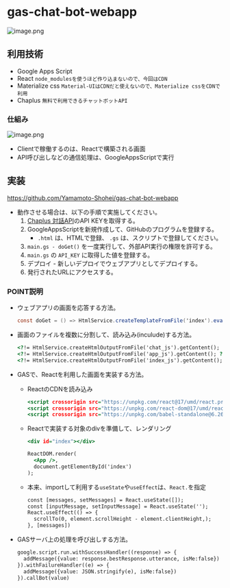# gas-chat-bot-webapp

![image.png](https://qiita-image-store.s3.ap-northeast-1.amazonaws.com/0/282054/71b7db8a-d4fd-d867-ff99-9f2b4cf5acf0.png)

## 利用技術

* Google Apps Script
* React `node_modulesを使うほど作り込まないので、今回はCDN`
* Materialize css `Material-UIはCDNだと使えないので、Materialize cssをCDNで利用`
* Chaplus `無料で利用できるチャットボットAPI`

### 仕組み

![image.png](https://qiita-image-store.s3.ap-northeast-1.amazonaws.com/0/282054/75ad2bfa-167c-cb4b-65fe-6b17d80c2901.png)

* Clientで稼働するのは、Reactで構築される画面
* API呼び出しなどの通信処理は、GoogleAppsScriptで実行

## 実装

https://github.com/Yamamoto-Shohei/gas-chat-bot-webapp

* 動作させる場合は、以下の手順で実施してください。
    1. [Chaplus 対話API](https://www.chaplus.jp/api)のAPI KEYを取得する。
    1. GoogleAppsScriptを新規作成して、GitHubのプログラムを登録する。
        * `.html` は、HTMLで登録、 `.gs` は、スクリプトで登録してください。
    1. `main.gs - doGet()` を一度実行して、外部API実行の権限を許可する。
    1. `main.gs` の `API_KEY` に取得した値を登録する。
    1. デプロイ - 新しいデプロイでウェブアプリとしてデプロイする。
    1. 発行されたURLにアクセスする。

### POINT説明

* ウェブアプリの画面を応答する方法。

    ```javascript:main.gs
    const doGet = () => HtmlService.createTemplateFromFile('index').evaluate()
    ```

* 画面のファイルを複数に分割して、読み込み(inculude)する方法。

    ```html:index.html
    <?!= HtmlService.createHtmlOutputFromFile('chat_js').getContent(); ?>
    <?!= HtmlService.createHtmlOutputFromFile('app_js').getContent(); ?>
    <?!= HtmlService.createHtmlOutputFromFile('index_js').getContent(); ?>
    ```

* GASで、Reactを利用した画面を実装する方法。

  * ReactのCDNを読み込み

      ```html:index.html
      <script crossorigin src="https://unpkg.com/react@17/umd/react.production.min.js"></script>
      <script crossorigin src="https://unpkg.com/react-dom@17/umd/react-dom.production.min.js"></script>
      <script crossorigin src="https://unpkg.com/babel-standalone@6.26.0/babel.js"></script>
      ```

  * Reactで実装する対象のdivを準備して、レンダリング

      ```html:index.html
      <div id="index"></div>
      ```

      ```javascript:index_js.html
      ReactDOM.render(
        <App />,
        document.getElementById('index')
      );
      ```

  * 本来、importして利用する`useState`や`useEffect`は、`React.`を指定

      ```javascript:index_js.html
      const [messages, setMessages] = React.useState([]);
      const [inputMessage, setInputMessage] = React.useState('');
      React.useEffect(() => {
        scrollTo(0, element.scrollHeight - element.clientHeight,);
      }, [messages])
      ```

* GASサーバ上の処理を呼び出しする方法。

    ```javascript:chat_js.html
    google.script.run.withSuccessHandler((response) => {
      addMessage({value: response.bestResponse.utterance, isMe:false})
    }).withFailureHandler((e) => {
      addMessage({value: JSON.stringify(e), isMe:false})
    }).callBot(value)
    ```
